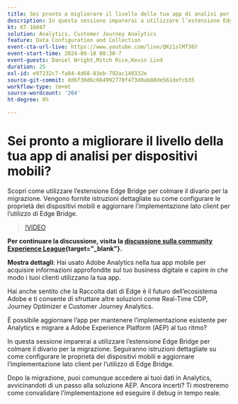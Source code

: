 ```yaml
---
title: Sei pronto a migliorare il livello della tua app di analisi per dispositivi mobili?
description: In questa sessione imparerai a utilizzare l’estensione Edge Bridge per colmare il divario per la migrazione. Vengono fornite istruzioni dettagliate su come configurare le proprietà dei dispositivi mobili e aggiornare l’implementazione lato client per l’utilizzo di Edge Bridge.
kt: KT-16047
solution: Analytics, Customer Journey Analytics
feature: Data Configuration and Collection
event-cta-url-live: https://www.youtube.com/live/QKz1slMT36Y
event-start-time: 2024-09-18 08:30-7
event-guests: Daniel Wright,Mitch Rice,Kevin Lind
duration: 25
exl-id: e97232c7-fa04-4d68-83eb-792ac140332e
source-git-commit: dd6f30d6c664992770f473d0ab80de561defcb35
workflow-type: tm+mt
source-wordcount: '264'
ht-degree: 0%

---
```


# Sei pronto a migliorare il livello della tua app di analisi per dispositivi mobili?

Scopri come utilizzare l’estensione Edge Bridge per colmare il divario per la migrazione. Vengono fornite istruzioni dettagliate su come configurare le proprietà dei dispositivi mobili e aggiornare l’implementazione lato client per l’utilizzo di Edge Bridge.

>[!VIDEO](https://video.tv.adobe.com/v/3434575/?quality=12&learn=on)

**Per continuare la discussione, visita la [discussione sulla community Experience League](https://experienceleaguecommunities.adobe.com/t5/adobe-experience-platform/experience-league-live-post-session-discussion-are-you-ready-to/m-p/704990#M550){target="_blank"}.**


**Mostra dettagli**:
Hai usato Adobe Analytics nella tua app mobile per acquisire informazioni approfondite sul tuo business digitale e capire in che modo i tuoi clienti utilizzano la tua app.

Hai anche sentito che la Raccolta dati di Edge è il futuro dell’ecosistema Adobe e ti consente di sfruttare altre soluzioni come Real-Time CDP, Journey Optimizer e Customer Journey Analytics.

È possibile aggiornare l’app per mantenere l’implementazione esistente per Analytics e migrare a Adobe Experience Platform (AEP) al tuo ritmo?

In questa sessione imparerai a utilizzare l’estensione Edge Bridge per colmare il divario per la migrazione. Seguiranno istruzioni dettagliate su come configurare le proprietà dei dispositivi mobili e aggiornare l’implementazione lato client per l’utilizzo di Edge Bridge.

Dopo la migrazione, puoi comunque accedere ai tuoi dati in Analytics, avvicinandoti di un passo alla soluzione AEP. Ancora incerti? Ti mostreremo come convalidare l’implementazione ed eseguire il debug in tempo reale.
